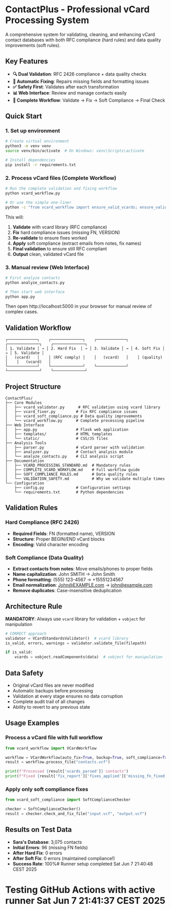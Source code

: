 # ContactPlus - Professional vCard Processing System

A comprehensive system for validating, cleaning, and enhancing vCard contact databases with both RFC compliance (hard rules) and data quality improvements (soft rules).

## Key Features

- **🔍 Dual Validation**: RFC 2426 compliance + data quality checks
- **🔧 Automatic Fixing**: Repairs missing fields and formatting issues
- **✅ Safety First**: Validates after each transformation
- **📊 Web Interface**: Review and manage contacts easily
- **🔄 Complete Workflow**: Validate → Fix → Soft Compliance → Final Check

## Quick Start

### 1. Set up environment
```bash
# Create virtual environment
python3 -m venv venv
source venv/bin/activate  # On Windows: venv\Scripts\activate

# Install dependencies
pip install -r requirements.txt
```

### 2. Process vCard files (Complete Workflow)
```bash
# Run the complete validation and fixing workflow
python vcard_workflow.py

# Or use the simple one-liner
python -c "from vcard_workflow import ensure_valid_vcards; ensure_valid_vcards('contacts.vcf')"
```

This will:
1. **Validate** with vcard library (RFC compliance)
2. **Fix** hard compliance issues (missing FN, VERSION)
3. **Re-validate** to ensure fixes worked
4. **Apply** soft compliance (extract emails from notes, fix names)
5. **Final validation** to ensure still RFC compliant
6. **Output** clean, validated vCard file

### 3. Manual review (Web Interface)
```bash
# First analyze contacts
python analyze_contacts.py

# Then start web interface
python app.py
```

Then open http://localhost:5000 in your browser for manual review of complex cases.

## Validation Workflow

```
┌─────────────┐    ┌──────────────┐    ┌─────────────┐    ┌──────────────┐    ┌──────────────┐
│ 1. Validate │ → │ 2. Hard Fix  │ → │ 3. Validate │ → │ 4. Soft Fix │ → │ 5. Validate │
│   (vcard)   │    │ (RFC comply) │    │   (vcard)   │    │ (quality)   │    │   (vcard)   │
└─────────────┘    └──────────────┘    └─────────────┘    └──────────────┘    └──────────────┘
```

## Project Structure
```
ContactPlus/
├── Core Modules
│   ├── vcard_validator.py      # RFC validation using vcard library
│   ├── vcard_fixer.py         # Fix RFC compliance issues
│   ├── vcard_soft_compliance.py # Data quality improvements
│   └── vcard_workflow.py      # Complete processing pipeline
├── Web Interface
│   ├── app.py                 # Flask web application
│   ├── templates/             # HTML templates
│   └── static/                # CSS/JS files
├── Analysis Tools
│   ├── parser.py              # vCard parser with validation
│   ├── analyzer.py            # Contact analysis module
│   └── analyze_contacts.py    # CLI analysis script
├── Documentation
│   ├── VCARD_PROCESSING_STANDARD.md  # Mandatory rules
│   ├── COMPLETE_VCARD_WORKFLOW.md    # Full workflow guide
│   ├── SOFT_COMPLIANCE_RULES.md      # Data quality rules
│   └── VALIDATION_SAFETY.md          # Why we validate multiple times
└── Configuration
    ├── config.py              # Configuration settings
    └── requirements.txt       # Python dependencies
```

## Validation Rules

### Hard Compliance (RFC 2426)
- **Required Fields**: FN (formatted name), VERSION
- **Structure**: Proper BEGIN/END vCard blocks
- **Encoding**: Valid character encoding

### Soft Compliance (Data Quality)
- **Extract contacts from notes**: Move emails/phones to proper fields
- **Name capitalization**: John SMITH → John Smith
- **Phone formatting**: (555) 123-4567 → +15551234567
- **Email normalization**: John@EXAMPLE.com → john@example.com
- **Remove duplicates**: Case-insensitive deduplication

## Architecture Rule

**MANDATORY**: Always use `vcard` library for validation + `vobject` for manipulation

```python
# CORRECT approach
validator = VCardStandardsValidator()  # vcard library
is_valid, errors, warnings = validator.validate_file(filepath)

if is_valid:
    vcards = vobject.readComponents(data)  # vobject for manipulation
```

## Data Safety

- Original vCard files are never modified
- Automatic backups before processing
- Validation at every stage ensures no data corruption
- Complete audit trail of all changes
- Ability to revert to any previous state

## Usage Examples

### Process a vCard file with full workflow
```python
from vcard_workflow import VCardWorkflow

workflow = VCardWorkflow(auto_fix=True, backup=True, soft_compliance=True)
result = workflow.process_file("contacts.vcf")

print(f"Processed {result['vcards_parsed']} contacts")
print(f"Fixed {result['fix_report']['fixes_applied']['missing_fn_fixed']} missing names")
```

### Apply only soft compliance fixes
```python
from vcard_soft_compliance import SoftComplianceChecker

checker = SoftComplianceChecker()
result = checker.check_and_fix_file("input.vcf", "output.vcf")
```

## Results on Test Data

- **Sara's Database**: 3,075 contacts
- **Initial Errors**: 96 (missing FN fields)
- **After Hard Fix**: 0 errors
- **After Soft Fix**: 0 errors (maintained compliance!)
- **Success Rate**: 100%# Runner setup completed Sat Jun  7 21:40:48 CEST 2025
# Testing GitHub Actions with active runner Sat Jun  7 21:41:37 CEST 2025
